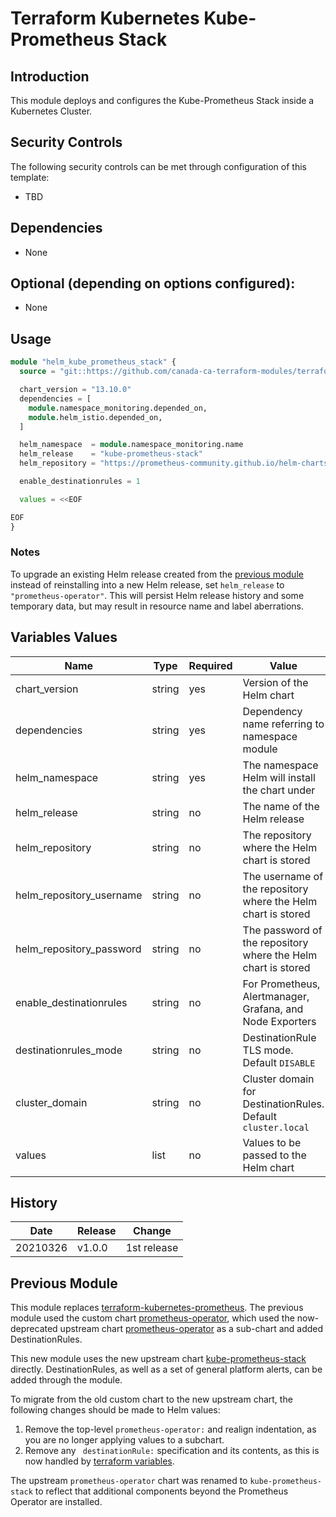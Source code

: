 # Terraform Kubernetes Kube-Prometheus Stack

## Introduction

This module deploys and configures the Kube-Prometheus Stack inside a Kubernetes Cluster.

## Security Controls

The following security controls can be met through configuration of this template:

* TBD

## Dependencies

* None

## Optional (depending on options configured):

* None

## Usage

```terraform
module "helm_kube_prometheus_stack" {
  source = "git::https://github.com/canada-ca-terraform-modules/terraform-kubernetes-kube-prometheus-stack?ref=v1.0.0"

  chart_version = "13.10.0"
  dependencies = [
    module.namespace_monitoring.depended_on,
    module.helm_istio.depended_on,
  ]

  helm_namespace  = module.namespace_monitoring.name
  helm_release    = "kube-prometheus-stack"
  helm_repository = "https://prometheus-community.github.io/helm-charts"

  enable_destinationrules = 1

  values = <<EOF

EOF
}
```

### Notes
 To upgrade an existing Helm release created from the [previous module](#previous-module) instead of reinstalling into a new Helm release, set `helm_release` to `"prometheus-operator"`. This will persist Helm release history and some temporary data, but may result in resource name and label aberrations. 

## Variables Values

| Name                     | Type   | Required | Value                                                         |
| ------------------------ | ------ | -------- | ------------------------------------------------------------- |
| chart_version            | string | yes      | Version of the Helm chart                                     |
| dependencies             | string | yes      | Dependency name referring to namespace module                 |
| helm_namespace           | string | yes      | The namespace Helm will install the chart under               |
| helm_release             | string | no       | The name of the Helm release                                  |
| helm_repository          | string | no       | The repository where the Helm chart is stored                 |
| helm_repository_username | string | no       | The username of the repository where the Helm chart is stored |
| helm_repository_password | string | no       | The password of the repository where the Helm chart is stored |
| enable_destinationrules  | string | no       | For Prometheus, Alertmanager, Grafana, and Node Exporters     |
| destinationrules_mode    | string | no       | DestinationRule TLS mode. Default `DISABLE`                   |
| cluster_domain           | string | no       | Cluster domain for DestinationRules. Default `cluster.local`  |
| values                   | list   | no       | Values to be passed to the Helm chart                         |

## History

| Date     | Release    | Change      |
| -------- | ---------- | ----------- |
| 20210326 | v1.0.0     | 1st release |

## Previous Module

This module replaces [terraform-kubernetes-prometheus](https://github.com/StatCan/terraform-kubernetes-prometheus). The previous module used the custom chart [prometheus-operator](https://github.com/StatCan/charts/tree/master/stable/prometheus-operator), which used the now-deprecated upstream chart [prometheus-operator](https://github.com/helm/charts/tree/master/stable/prometheus-operator) as a sub-chart and added DestinationRules. 

This new module uses the new upstream chart [kube-prometheus-stack](https://github.com/prometheus-community/helm-charts/tree/main/charts/kube-prometheus-stack) directly. DestinationRules, as well as a set of general platform alerts, can be added through the module.

To migrate from the old custom chart to the new upstream chart, the following changes should be made to Helm values:

1. Remove the top-level `prometheus-operator:` and realign indentation, as you are no longer applying values to a subchart.
2. Remove any ` destinationRule:` specification and its contents, as this is now handled by [terraform variables](#variables-values). 

The upstream `prometheus-operator` chart was renamed to `kube-prometheus-stack` to reflect that additional components beyond the Prometheus Operator are installed.
